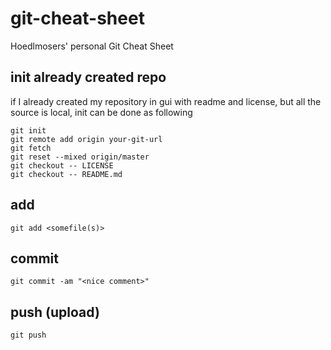 # git-cheat-sheet
Hoedlmosers' personal Git Cheat Sheet

## init already created repo

if I already created my repository in gui with readme and license, but all the source is local, init can be done as following

```
git init
git remote add origin your-git-url
git fetch
git reset --mixed origin/master
git checkout -- LICENSE
git checkout -- README.md
```

## add
```
git add <somefile(s)>
```

## commit

```
git commit -am "<nice comment>"
```

## push (upload)

```
git push
```
